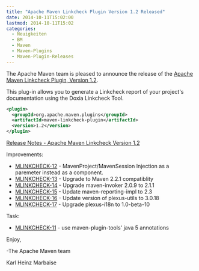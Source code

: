 ```yaml
---
title: "Apache Maven Linkcheck Plugin Version 1.2 Released"
date: 2014-10-11T15:02:00
lastmod: 2014-10-11T15:02
categories:
  - Neuigkeiten
  - BM
  - Maven
  - Maven-Plugins
  - Maven-Plugin-Releases
---
```

The Apache Maven team is pleased to announce the release of the 
[Apache Maven Linkcheck Plugin, Version 1.2](http://maven.apache.org/plugins/maven-linkcheck-plugin).

This plug-in allows you to generate a Linkcheck report of your project's
documentation using the Doxia Linkcheck Tool.

```xml
<plugin>
  <groupId>org.apache.maven.plugins</groupId>
  <artifactId>maven-linkcheck-plugin</artifactId>
  <version>1.2</version>
</plugin>
```

<!-- more -->

[Release Notes - Apache Maven Linkcheck Version 1.2](http://jira.codehaus.org/secure/ReleaseNote.jspa?projectId=12100&version=16906)


Improvements:

 * [MLINKCHECK-12](https://issues.apache.org/jira/browse/MLINKCHECK-12) - MavenProject/MavenSession Injection as a paremeter instead as a component.
 * [MLINKCHECK-13](https://issues.apache.org/jira/browse/MLINKCHECK-13) - Upgrade to Maven 2.2.1 compatiblity
 * [MLINKCHECK-14](https://issues.apache.org/jira/browse/MLINKCHECK-14) - Upgrade maven-invoker 2.0.9 to 2.1.1
 * [MLINKCHECK-15](https://issues.apache.org/jira/browse/MLINKCHECK-15) - Update maven-reporting-impl to 2.3
 * [MLINKCHECK-16](https://issues.apache.org/jira/browse/MLINKCHECK-16) - Update version of plexus-utils to 3.0.18
 * [MLINKCHECK-17](https://issues.apache.org/jira/browse/MLINKCHECK-17) - Upgrade plexus-i18n to 1.0-beta-10

Task:

 * [MLINKCHECK-11](https://issues.apache.org/jira/browse/MLINKCHECK-11) - use maven-plugin-tools' java 5 annotations


Enjoy,

-The Apache Maven team

Karl Heinz Marbaise

